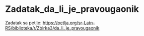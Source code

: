 # Zadatak_da_li_je_pravougaonik
Zadatak sa petlje: https://petlja.org/sr-Latn-RS/biblioteka/r/Zbirka3/da_li_je_pravougaonik
